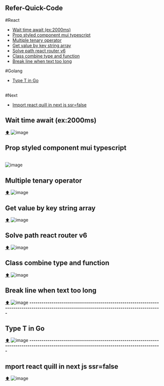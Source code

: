 ## <strong id="up">Refer-Quick-Code</strong>
#React
<br/>
<ul>
<li>
<a href="#wait-time">Wait time await (ex:2000ms)</a>
</li>
<li>
<a href="#prop-style">Prop styled component mui typescript</a>
</li>
 <li>
<a href="#mutiple-tenary">Multiple tenary operator</a>
</li>
<li>
<a href="#get-key-string-array">Get value by key string array</a>
</li>
<li>
<a href="#handlePath">Solve path react router v6</a>
</li>
<li>
<a href="#classCombine">Class combine type and function</a>
</li>
<li>
<a href="#breakline">Break line when text too long</a>
</li>
</ul>
#Golang
<br/>
<ul>
<li>
<a href="#typeTGo">Type T in Go</a>
</ul>
<br/>
#Next
<ul>
</li>
<li>
<a href="#quill-next">Import react quill in next js ssr=false</a>
</li>
</ul>
<h2 id="wait-time">Wait time await (ex:2000ms)</h2><a href="#up">⬆️</a> 
<img src="https://user-images.githubusercontent.com/97892253/206338167-ed3094a5-64e5-4164-b576-fcadbafea27c.png" alt="image" width={200} height={200}/>
<h2 id="prop-style">Prop styled component mui typescript</h2>
 <br/>
<img src="https://user-images.githubusercontent.com/97892253/197729845-0f7b4a51-12af-4b4c-86ec-2ac2bf68c68b.png" alt="image" width={200} height={200}/>
<br/>
<h2 id="mutiple-tenary">Multiple tenary operator</h2><a href="#up">⬆️</a> 
<img src="https://user-images.githubusercontent.com/97892253/199876311-5402052d-c307-4ae3-8d62-09778317d83d.png" alt="image" width={200} height={200}/>
<br/>
<h2 id="get-key-string-array">Get value by key string array</h2><a href="#up">⬆️</a> 
<img src="https://user-images.githubusercontent.com/97892253/199945390-147ca8c7-9eea-45c8-8f64-595bd0a4a7a9.png" alt="image" width={200} height={200}/>
<br/>
<h2 id="handlePath">Solve path react router v6</h2><a href="#up">⬆️</a> 
<img src="https://user-images.githubusercontent.com/97892253/200101232-d2940bbe-1fff-441d-8b28-218d4b7ce9c8.png" alt="image" width={200} height={200}/>
<h2 id="classCombine">Class combine type and function</h2><a href="#up">⬆️</a> 
<img src="https://user-images.githubusercontent.com/97892253/202183617-6a8859ff-c760-4f08-9f13-ca50190c0b36.png" alt="image" width={200} height={200}/>
<br/>
<h2 id="breakline">Break line when text too long</h2><a href="#up">⬆️</a> 
<img src="https://user-images.githubusercontent.com/97892253/208369837-93058a9b-de11-4329-8e03-ec7d9104fc15.png" alt="image" width={200} height={200}/>
<strong>---------------------------------------------------------------------------------------------------------------------------------------------</strong>
<h2 id="typeTGo">Type T in Go</h2><a href="#up">⬆️</a> 
<img src="https://user-images.githubusercontent.com/97892253/203666154-b492dd4d-fd3d-4a3c-9516-0a4843468b92.png" alt="image" width={200} height={200}/>
<strong>---------------------------------------------------------------------------------------------------------------------------------------------</strong>
<h2 id="quill-next">mport react quill in next js ssr=false</h2><a href="#up">⬆️</a> 
<img src="https://user-images.githubusercontent.com/97892253/209491169-2f2d063a-a887-4559-ac9d-e7360590d770.png" alt="image" width={200} height={200}/>

